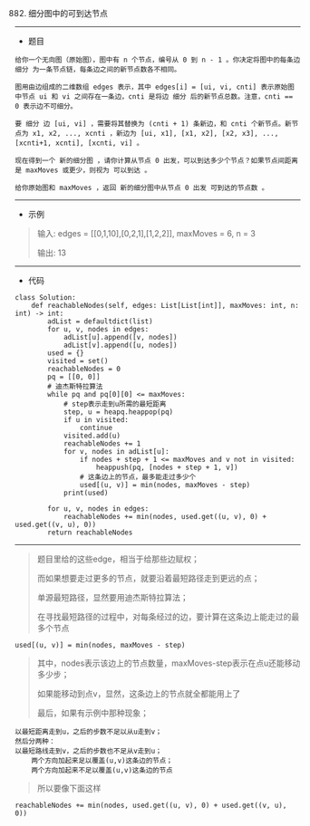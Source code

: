 882. 细分图中的可到达节点
----------

 - 题目
> 
    
    给你一个无向图（原始图），图中有 n 个节点，编号从 0 到 n - 1 。你决定将图中的每条边 细分 为一条节点链，每条边之间的新节点数各不相同。

    图用由边组成的二维数组 edges 表示，其中 edges[i] = [ui, vi, cnti] 表示原始图中节点 ui 和 vi 之间存在一条边，cnti 是将边 细分 后的新节点总数。注意，cnti == 0 表示边不可细分。
    
    要 细分 边 [ui, vi] ，需要将其替换为 (cnti + 1) 条新边，和 cnti 个新节点。新节点为 x1, x2, ..., xcnti ，新边为 [ui, x1], [x1, x2], [x2, x3], ..., [xcnti+1, xcnti], [xcnti, vi] 。
    
    现在得到一个 新的细分图 ，请你计算从节点 0 出发，可以到达多少个节点？如果节点间距离是 maxMoves 或更少，则视为 可以到达 。
    
    给你原始图和 maxMoves ，返回 新的细分图中从节点 0 出发 可到达的节点数 。
----------
 - 示例
> 输入: edges = [[0,1,10],[0,2,1],[1,2,2]], maxMoves = 6, n = 3
>
> 输出: 13
>
----------
- 代码
> 
>
    class Solution:
        def reachableNodes(self, edges: List[List[int]], maxMoves: int, n: int) -> int:
            adList = defaultdict(list)
            for u, v, nodes in edges:
                adList[u].append([v, nodes])
                adList[v].append([u, nodes])
            used = {}
            visited = set()
            reachableNodes = 0
            pq = [[0, 0]]
            # 迪杰斯特拉算法
            while pq and pq[0][0] <= maxMoves:
                # step表示走到u所需的最短距离
                step, u = heapq.heappop(pq)
                if u in visited:
                    continue
                visited.add(u)
                reachableNodes += 1
                for v, nodes in adList[u]:
                    if nodes + step + 1 <= maxMoves and v not in visited:
                        heappush(pq, [nodes + step + 1, v])
                    # 这条边上的节点，最多能走过多少个
                    used[(u, v)] = min(nodes, maxMoves - step)
                print(used)
    
            for u, v, nodes in edges:
                reachableNodes += min(nodes, used.get((u, v), 0) + used.get((v, u), 0))
            return reachableNodes
             
----------
> 
> 题目里给的这些edge，相当于给那些边赋权；
> 
> 而如果想要走过更多的节点，就要沿着最短路径走到更远的点；
> 
> 单源最短路径，显然要用迪杰斯特拉算法；
> 
> 在寻找最短路径的过程中，对每条经过的边，要计算在这条边上能走过的最多个节点
> 
    used[(u, v)] = min(nodes, maxMoves - step)
>
> 其中，nodes表示该边上的节点数量，maxMoves-step表示在点u还能移动多少步；
> 
> 如果能移动到点v，显然，这条边上的节点就全都能用上了
> 
> 最后，如果有示例中那种现象；
> 
    以最短距离走到u，之后的步数不足以从u走到v；
    然后分两种：
    以最短路线走到v，之后的步数也不足从v走到u；
        两个方向加起来足以覆盖(u,v)这条边的节点；
        两个方向加起来不足以覆盖(u,v)这条边的节点
>
> 所以要像下面这样
> 
    reachableNodes += min(nodes, used.get((u, v), 0) + used.get((v, u), 0))
> 